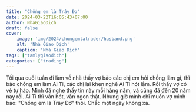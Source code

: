 ```yaml
---
title: "Chồng em là Trây Đơ"
date: 2024-03-23T16:05:43+07:00
author: NhaGiaoDich
draft: false
cover:
    image: 'img/2024/chongemlatrader/husband.png'
    alt: 'Nhà Giao Dịch'
    caption: 'Nhà Giao Dịch'
tags: ["tamlygiaodich"]
categories: ["trading"]
---
```


Tối qua cuối tuần đi làm về  nhà thấy vợ bảo các chị em hỏi chồng làm gì, thì bảo chồng em làm Ai Ti, các chị lại khen nghề Ai Ti hót lắm. Rồi thấy vợ có vẻ tự hào. Mình đã nghe thấy tin này mỗi hàng năm, và cũng đã đến 20 năm nay rồi. Ai Ti thì vẫn hót, vẫn ngon thật. Nhưng giờ mình chỉ muốn vợ mình bảo: "Chồng em là Trây Đơ" thôi. Chắc một ngày không xa.

